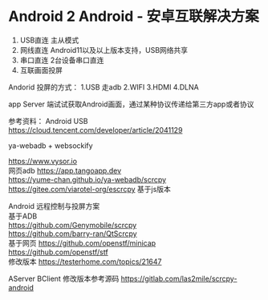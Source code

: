 # Android 2 Android - 安卓互联解决方案

1. USB直连 主从模式
2. 网线直连 Android11以及以上版本支持，USB网络共享
3. 串口直连 2台设备串口直连
4. 互联画面投屏

Andorid 投屏的方式：
1.USB 走adb
2.WIFI
3.HDMI
4.DLNA

app Server 端试试获取Android画面，通过某种协议传递给第三方app或者协议

参考资料：
Android USB
https://cloud.tencent.com/developer/article/2041129  

ya-webadb + websockify

https://www.vysor.io  
网页adb
https://app.tangoapp.dev  
https://yume-chan.github.io/ya-webadb/scrcpy  
https://gitee.com/viarotel-org/escrcpy 基于js版本  

Android 远程控制与投屏方案  
基于ADB  
https://github.com/Genymobile/scrcpy  
https://github.com/barry-ran/QtScrcpy  
基于网页
https://github.com/openstf/minicap  
https://github.com/openstf/stf  
修改版本
https://testerhome.com/topics/21647  

AServer BClient 修改版本参考源码 
https://gitlab.com/las2mile/scrcpy-android


